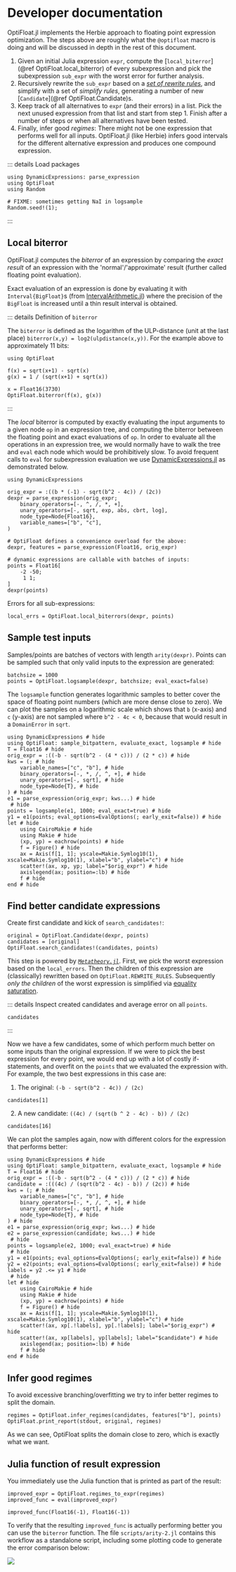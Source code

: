 # Developer documentation

OptiFloat.jl implements the Herbie approach to floating point expression
optimization. The steps above are roughly what the `@optifloat` macro is doing
and will be discussed in depth in the rest of this document.

1. Given an initial Julia expression `expr`, compute the [`local_biterror`](@ref OptiFloat.local_biterror) of every subexpression and pick the subexpression `sub_expr` with the worst error for further analysis.
2. Recursively rewrite the `sub_expr` based on a [_set of rewrite rules_](https://github.com/nmheim/OptiFloat.jl/blob/main/src/rules-minus.jl), and simplify with a set of _simplify rules_, generating a number of new [`Candidate`](@ref OptiFloat.Candidate)s.
3. Keep track of all alternatives to `expr` (and their errors) in a list. Pick the next unused expression from that list and start from step 1. Finish after a number of steps or when all alternatives have been tested.
4. Finally, infer good _regimes_: There might not be one expression that performs well for all inputs. OptiFloat.jl (like Herbie) infers good intervals for the different alternative expression and produces one compound expression.


::: details Load packages
```@example report
using DynamicExpressions: parse_expression
using OptiFloat
using Random

# FIXME: sometimes getting NaI in logsample
Random.seed!(1);
```
:::


## Local biterror

OptiFloat.jl computes the _biterror_ of an expression by comparing the _exact
result_ of an expression with the 'normal'/'approximate' result (further called
floating point evaluation).

Exact evaluation of an expression is done by evaluating it with
`Interval{BigFloat}`s (from
[IntervalArithmetic.jl](https://github.com/JuliaIntervals/IntervalArithmetic.jl))
where the precision of the `BigFloat` is increased until a thin result interval
is obtained.

::: details Definition of `biterror`

The `biterror` is defined as the logarithm of the ULP-distance (unit at the last
place) `biterror(x,y) = log2(ulpdistance(x,y))`. For the example above to
approximately 11 bits:

```@repl
using OptiFloat

f(x) = sqrt(x+1) - sqrt(x)
g(x) = 1 / (sqrt(x+1) + sqrt(x))

x = Float16(3730)
OptiFloat.biterror(f(x), g(x))
```

:::

The _local_ biterror is computed by exactly evaluating the input arguments to a
given node `op` in an expression tree, and computing the biterror between the
floating point and exact evaluations of `op`. In order to evaluate all the
operations in an expression tree, we would normally have to walk the tree and
`eval` each node which would be prohibitively slow.  To avoid frequent calls to
`eval` for subexpression evaluation we use
[DynamicExpressions.jl](https://github.com/SymbolicML/DynamicExpressions.jl) as
demonstrated below.

```@example report
using DynamicExpressions

orig_expr = :((b * (-1) - sqrt(b^2 - 4c)) / (2c))
dexpr = parse_expression(orig_expr;
    binary_operators=[-, ^, /, *, +],
    unary_operators=[-, sqrt, exp, abs, cbrt, log],
    node_type=Node{Float16},
    variable_names=["b", "c"],
)

# OptiFloat defines a convenience overload for the above:
dexpr, features = parse_expression(Float16, orig_expr)

# dynamic expressions are callable with batches of inputs:
points = Float16[
    -2 -50;
     1 1;
]
dexpr(points)
```

Errors for all sub-expressions:
```@example report
local_errs = OptiFloat.local_biterrors(dexpr, points)
```




## Sample test inputs

Samples/points are batches of vectors with length `arity(dexpr)`.
Points can be sampled such that only valid inputs to the expression are generated:
```@example report
batchsize = 1000
points = OptiFloat.logsample(dexpr, batchsize; eval_exact=false)
```

The `logsample` function generates logarithmic samples to better cover the space
of floating point numbers (which are more dense close to zero). We can plot the
samples on a logarithmic scale which shows that `b` (x-axis) and `c` (y-axis) are not
sampled where `b^2 - 4c < 0`, because that would result in a `DomainError` in
`sqrt`.

```@example
using DynamicExpressions # hide
using OptiFloat: sample_bitpattern, evaluate_exact, logsample # hide
T = Float16 # hide
orig_expr = :((-b - sqrt(b^2 - (4 * c))) / (2 * c)) # hide
kws = (; # hide
    variable_names=["c", "b"], # hide
    binary_operators=[-, *, /, ^, +], # hide
    unary_operators=[-, sqrt], # hide
    node_type=Node{T}, # hide
) # hide
e1 = parse_expression(orig_expr; kws...) # hide
 # hide
points = logsample(e1, 1000; eval_exact=true) # hide
y1 = e1(points; eval_options=EvalOptions(; early_exit=false)) # hide
let # hide
    using CairoMakie # hide
    using Makie # hide
    (xp, yp) = eachrow(points) # hide
    f = Figure() # hide
    ax = Axis(f[1, 1]; yscale=Makie.Symlog10(1), xscale=Makie.Symlog10(1), xlabel="b", ylabel="c") # hide
    scatter!(ax, xp, yp; label="$orig_expr") # hide
    axislegend(ax; position=:lb) # hide
    f # hide
end # hide
```


## Find better candidate expressions

Create first candidate and kick of `search_candidates!`:
```@example report
original = OptiFloat.Candidate(dexpr, points)
candidates = [original]
OptiFloat.search_candidates!(candidates, points)
```

This step is powered by [*`Metatheory.jl`*](https://github.com/JuliaSymbolics/Metatheory.jl).
First, we pick the worst expression based on the `local_errors`. Then the children of this expression
are (classically) rewritten based on `OptiFloat.REWRITE_RULES`. Subsequently *only the children* of the
worst expression is simplified via [equality saturation](https://juliasymbolics.github.io/Metatheory.jl/dev/egraphs/).

::: details Inspect created candidates and average error on all `points`.
```@repl report
candidates
```
:::

Now we have a few candidates, some of which perform much better on some inputs
than the original expression. If we were to pick the best expression for every
point, we would end up with a lot of costly if-statements, and overfit on the
`points` that we evaluated the expression with.  For example, the two best
expressions in this case are:
1. The original: `(-b - sqrt(b^2 - 4c)) / (2c)`
```@repl report
candidates[1]
```

2. A new candidate: `((4c) / (sqrt(b ^ 2 - 4c) - b)) / (2c)`
```@repl report
candidates[16]
```

We can plot the samples again, now with different colors for the expression that performs better:

```@example
using DynamicExpressions # hide
using OptiFloat: sample_bitpattern, evaluate_exact, logsample # hide
T = Float16 # hide
orig_expr = :((-b - sqrt(b^2 - (4 * c))) / (2 * c)) # hide
candidate = :(((4c) / (sqrt(b^2 - 4c) - b)) / (2c)) # hide
kws = (; # hide
    variable_names=["c", "b"], # hide
    binary_operators=[-, *, /, ^, +], # hide
    unary_operators=[-, sqrt], # hide
    node_type=Node{T}, # hide
) # hide
e1 = parse_expression(orig_expr; kws...) # hide
e2 = parse_expression(candidate; kws...) # hide
 # hide
points = logsample(e2, 1000; eval_exact=true) # hide
 # hide
y1 = e1(points; eval_options=EvalOptions(; early_exit=false)) # hide
y2 = e2(points; eval_options=EvalOptions(; early_exit=false)) # hide
labels = y2 .<= y1 # hide
 # hide
let # hide
    using CairoMakie # hide
    using Makie # hide
    (xp, yp) = eachrow(points) # hide
    f = Figure() # hide
    ax = Axis(f[1, 1]; yscale=Makie.Symlog10(1), xscale=Makie.Symlog10(1), xlabel="b", ylabel="c") # hide
    scatter!(ax, xp[.!labels], yp[.!labels]; label="$orig_expr") # hide
    scatter!(ax, xp[labels], yp[labels]; label="$candidate") # hide
    axislegend(ax; position=:lb) # hide
    f # hide
end # hide
```


## Infer good regimes

To avoid excessive branching/overfitting we try to infer better regimes to split the domain.
```@example report
regimes = OptiFloat.infer_regimes(candidates, features["b"], points)
OptiFloat.print_report(stdout, original, regimes)
```

As we can see, OptiFloat splits the domain close to zero, which is exactly what we want.


## Julia function of result expression

You immediately use the Julia function that is printed as part of the result:

```@repl report
improved_expr = OptiFloat.regimes_to_expr(regimes)
improved_func = eval(improved_expr)

improved_func(Float16(-1), Float16(-1))
```

To verify that the resulting `improved_func` is actually performing better you can use the `biterror`
function. The file `scripts/arity-2.jl` contains this workflow as a standalone script, including some
plotting code to generate the error comparison below:

![](bits-of-error.png)
